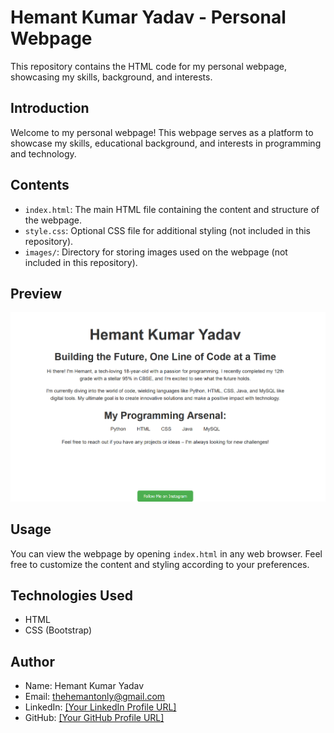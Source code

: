 # Hemant Kumar Yadav - Personal Webpage

This repository contains the HTML code for my personal webpage, showcasing my skills, background, and interests.

## Introduction

Welcome to my personal webpage! This webpage serves as a platform to showcase my skills, educational background, and interests in programming and technology.

## Contents

- `index.html`: The main HTML file containing the content and structure of the webpage.
- `style.css`: Optional CSS file for additional styling (not included in this repository).
- `images/`: Directory for storing images used on the webpage (not included in this repository).

## Preview

![Preview](webpage-preview.png)

## Usage

You can view the webpage by opening `index.html` in any web browser. Feel free to customize the content and styling according to your preferences.

## Technologies Used

- HTML
- CSS (Bootstrap)

## Author

- Name: Hemant Kumar Yadav
- Email: thehemantonly@gmail.com
- LinkedIn: [[Your LinkedIn Profile URL]](https://www.linkedin.com/in/thehemantonly/)
- GitHub: [[Your GitHub Profile URL]](https://linkedin.com/in/thehemantonly)

